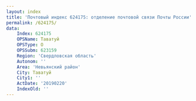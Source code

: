 ```yaml
---
layout: index
title: 'Почтовый индекс 624175: отделение почтовой связи Почты России'
permalink: /624175/
data:
    Index: 624175
    OPSName: Таватуй
    OPSType: О
    OPSSubm: 623159
    Region: 'Свердловская область'
    Autonom: ''
    Area: 'Невьянский район'
    City: Таватуй
    City1: ''
    ActDate: '20190220'
    IndexOld: ''
---
```

